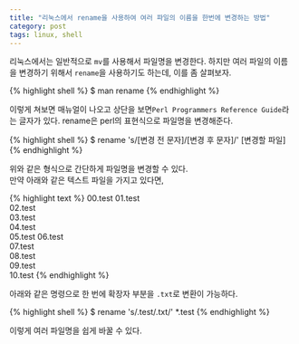 ```yaml
---
title: "리눅스에서 rename을 사용하여 여러 파일의 이름을 한번에 변경하는 방법"
category: post
tags: linux, shell
---
```


리눅스에서는 일반적으로 `mv`를 사용해서 파일명을 변경한다. 하지만 여러 파일의 이름을 변경하기 위해서 `rename`을 사용하기도 하는데, 이를 좀 살펴보자.

{% highlight shell %}
$ man rename
{% endhighlight %}

이렇게 쳐보면 매뉴얼이 나오고 상단을 보면`Perl Programmers Reference Guide`라는 글자가 있다. rename은 perl의 표현식으로 파일명을 변경해준다.

{% highlight shell %}
$ rename 's/[변경 전 문자]/[변경 후 문자]/' [변경할 파일]
{% endhighlight %}

위와 같은 형식으로 간단하게 파일명을 변경할 수 있다.  
만약 아래와 같은 텍스트 파일을 가지고 있다면,

{% highlight text %}
00.test
01.test  
02.test  
03.test  
04.test  
05.test
06.test  
07.test  
08.test  
09.test  
10.test
{% endhighlight %}

아래와 같은 명령으로 한 번에 확장자 부분을 `.txt`로 변환이 가능하다.

{% highlight shell %}
$ rename 's/.test/.txt/' *.test
{% endhighlight %}

이렇게 여러 파일명을 쉽게 바꿀 수 있다.
